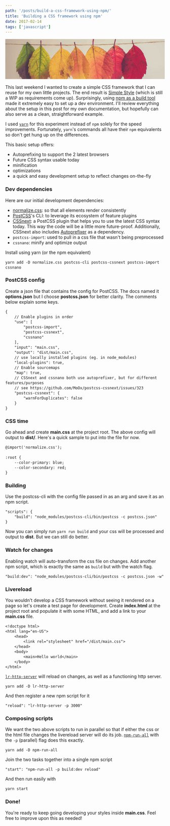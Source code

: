 ```yaml
---
path: '/posts/build-a-css-framework-using-npm/'
title: 'Building a CSS framework using npm'
date: 2017-02-14
tags: ['javascript']
---
```


!["Leaves"](./leaves.jpg)

This last weekend I wanted to create a simple CSS framework that I can reuse for my own little projects. The end result is [Simple Style](https://github.com/filoxo/simple-style) (which is still a WIP as requirements come up). Surprisingly, using [npm as a build tool](https://medium.com/@dabit3/introduction-to-using-npm-as-a-build-tool-b41076f488b0#.5w4loc8uy) made it extremely easy to set up a dev environment. I'll review everything about the setup in this post for my own documentation, but hopefully can also serve as a clean, straightforward example.

I used [`yarn`](https://yarnpkg.com/en/) for this experiment instead of `npm` solely for the speed improvements. Fortunately, `yarn`'s commands all have their `npm` equivalents so don't get hung up on the differences.

This basic setup offers:

- Autoprefixing to support the 2 latest browsers
- Future CSS syntax usable today
- minification
- optimizations
- a quick and easy development setup to reflect changes on-the-fly

### Dev dependencies

Here are our initial development dependencies:

- [normalize.css](https://necolas.github.io/normalize.css/): so that all elements render consistently
- [PostCSS](https://github.com/postcss/postcss)'s CLI: to leverage its ecosystem of feature plugins
- [CSSnext](http://cssnext.io/): a PostCSS plugin that helps you to use the latest CSS syntax today. This way the code will be a little more future-proof. Additionally, CSSnext also includes [Autoprefixer](https://github.com/postcss/autoprefixer) as a dependency.
- `postcss-import`: used to pull in a css file that wasn't being preprocessed
- `cssnano`: minify and optimize output

Install using yarn (or the npm equivalent)

    yarn add -D normalize.css postcss-cli postcss-cssnext postcss-import cssnano

### PostCSS config

Create a json file that contains the config for PostCSS. The docs named it **options.json** but I choose **postcss.json** for better clarity. The comments below explain some keys.

    {
        // Enable plugins in order
        "use": [
            "postcss-import",
            "postcss-cssnext",
            "cssnano"
        ],
        "input": "main.css",
        "output": "dist/main.css",
        // use locally installed plugins (eg. in node_modules)
        "local-plugins": true,
        // Enable sourcemaps
        "map": true,
        // CSSnext and cssnano both use autoprefixer, but for different features/purposes
        // see https://github.com/MoOx/postcss-cssnext/issues/323
        "postcss-cssnext": {
            "warnForDuplicates": false
        }
    }

### CSS time

Go ahead and create **main.css** at the project root. The above config will output to **dist/**. Here's a quick sample to put into the file for now.

    @import('normalize.css');

    :root {
        --color-primary: blue;
        --color-secondary: red;
    }

### Building

Use the postcss-cli with the config file passed in as an arg and save it as an npm script.

    "scripts": {
        "build": "node_modules/postcss-cli/bin/postcss -c postcss.json"
    }

Now you can simply run `yarn run build` and your css will be processed and output to **dist**. But we can still do better.

### Watch for changes

Enabling watch will auto-transform the css file on changes. Add another npm script, which is exactly the same as `build` but with the watch flag.

    "build:dev": "node_modules/postcss-cli/bin/postcss -c postcss.json -w"

### Livereload

You wouldn't develop a CSS framework without seeing it rendered on a page so let's create a test page for development. Create **index.html** at the project root and populate it with some HTML, and add a link to your **main.css** file.

    <!doctype html>
    <html lang="en-US">
        <head>
            <link rel="stylesheet" href="/dist/main.css">
        </head>
        <body>
            <main>Hello world</main>
        </body>
    </html>

[`lr-http-server`](https://www.npmjs.com/package/lr-http-server) will reload on changes, as well as a functioning http server.

    yarn add -D lr-http-server

And then register a new npm script for it

    "reload": "lr-http-server -p 3000"

### Composing scripts

We want the two above scripts to run in parallel so that if either the css or the html file changes the livereload server will do its job. [`npm-run-all`](https://www.npmjs.com/package/npm-run-all) with the `-p` (parallel) flag does this exactly.

    yarn add -D npm-run-all

Join the two tasks together into a single npm script

    "start": "npm-run-all -p build:dev reload"

And then run easily with

    yarn start

### Done!

You're ready to keep going developing your styles inside **main.css**. Feel free to improve upon this as needed!